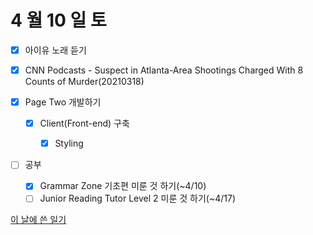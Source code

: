 # 4 월 10 일 토

- [x] 아이유 노래 듣기

- [x] CNN Podcasts - Suspect in Atlanta-Area Shootings Charged With 8 Counts of Murder(20210318)

- [x] Page Two 개발하기

  - [x] Client(Front-end) 구축

    - [x] Styling

- [ ] 공부

  - [x] Grammar Zone 기초편 미룬 것 하기(~4/10)
  - [ ] Junior Reading Tutor Level 2 미룬 것 하기(~4/17)

[이 날에 쓴 일기](../../../diary/2022/4/10.md)
